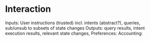 # Interaction

Inputs: User instructions (trusted) incl. intents (abstract?), queries, sub/unsub to subsets of state changes
Outputs: query results, intent execution results, relevant state changes, 
Preferences: 
Accounting: 